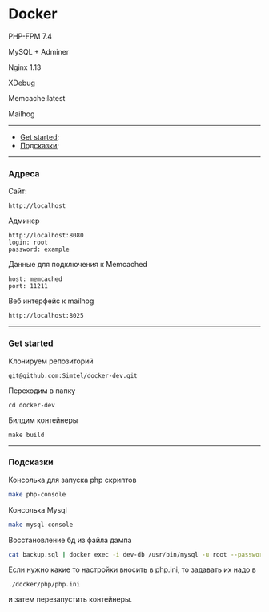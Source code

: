 # Docker 

PHP-FPM 7.4

MySQL + Adminer

Nginx 1.13

XDebug

Memcache:latest

Mailhog

---

 + [Get started](#getstarted);
 + [Подсказки](#helpers);
---
### Адреса

Сайт:
```
http://localhost
```

Админер
```
http://localhost:8080
login: root
password: example
```

Данные для подключения к Memcached
```
host: memcached
port: 11211
```

Веб интерфейс к mailhog
```
http://localhost:8025
```
---
### <a name="getstarted"></a> Get started

Клонируем репозиторий
```console
git@github.com:Simtel/docker-dev.git
```
Переходим в папку
```console
cd docker-dev
``` 

Билдим контейнеры
```console
make build
```
---
### <a name="helpers"></a> Подсказки
Консолька для запуска php скриптов

```sh
make php-console
```

Консолька Mysql
```sh
make mysql-console
```

Восстановление бд из файла дампа
```sh
cat backup.sql | docker exec -i dev-db /usr/bin/mysql -u root --password=example DATABASE
```

Если нужно какие то настройки вносить в php.ini, то задавать их надо в 

```console
./docker/php/php.ini
```

и затем перезапустить контейнеры.

